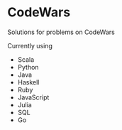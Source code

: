 # CodeWars
Solutions for problems on CodeWars

Currently using
* Scala
* Python
* Java
* Haskell
* Ruby
* JavaScript
* Julia
* SQL
* Go
